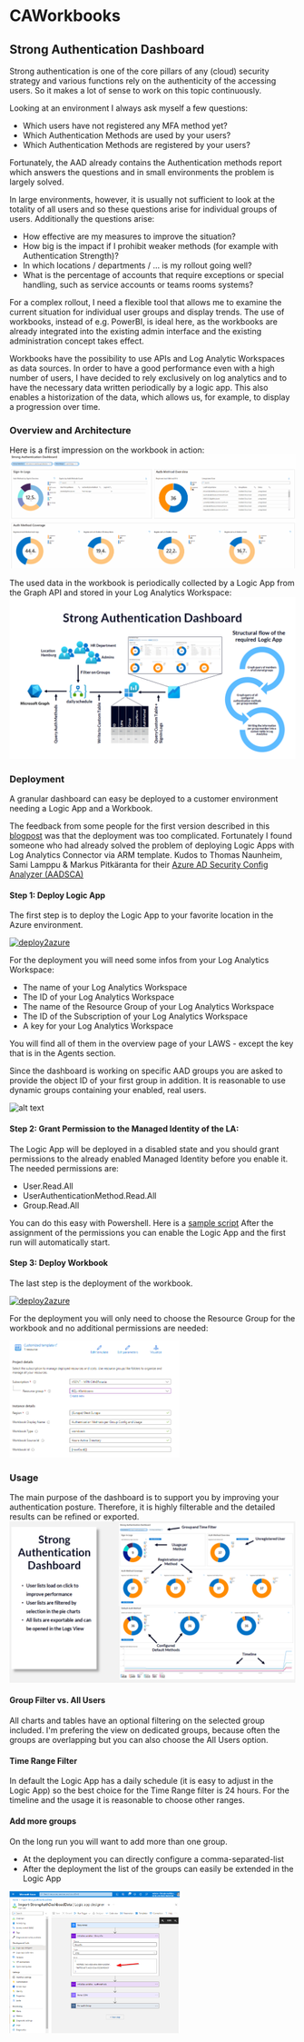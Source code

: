 # CAWorkbooks
## Strong Authentication Dashboard
Strong authentication is one of the core pillars of any (cloud) security strategy and various functions rely on the authenticity of the accessing users. So it makes a lot of sense to work on this topic continuously.

Looking at an environment I always ask myself a few questions:
* Which users have not registered any MFA method yet?
* Which Authentication Methods are used by your users?
* Which Authentication Methods are registered by your users?

Fortunately, the AAD already contains the Authentication methods report which answers the questions and in small environments the problem is largely solved.

In large environments, however, it is usually not sufficient to look at the totality of all users and so these questions arise for individual groups of users. Additionally the questions arise:
* How effective are my measures to improve the situation?
* How big is the impact if I prohibit weaker methods (for example with Authentication Strength)?
* In which locations / departments / … is my rollout going well?
* What is the percentage of accounts that require exceptions or special handling, such as service accounts or teams rooms systems?

For a complex rollout, I need a flexible tool that allows me to examine the current situation for individual user groups and display trends. The use of workbooks, instead of e.g. PowerBI, is ideal here, as the workbooks are already integrated into the existing admin interface and the existing administration concept takes effect.

Workbooks have the possibility to use APIs and Log Analytic Workspaces as data sources. In order to have a good performance even with a high number of users, I have decided to rely exclusively on log analytics and to have the necessary data written periodically by a logic app. This also enables a historization of the data, which allows us, for example, to display a progression over time.

### Overview and Architecture
Here is a first impression on the workbook in action:
![StrongAuthDashboardDemo](/media/StrongAuthDashboardDemo.gif)

The used data in the workbook is periodically collected by a Logic App from the Graph API and stored in your Log Analytics Workspace:
![Overview Auth Method Dashboard](/media/OverviewAuthMethodDashboard.png)

### Deployment

A granular dashboard can easy be deployed to a customer environment needing a Logic App and a Workbook. 

The feedback from some people for the first version described in this [blogpost](https://chris-brumm.medium.com/implementing-an-advanced-authentication-methods-dashboard-bcb83ebbef95) was that the deployment was too complicated. Fortunately I found someone who had already solved the problem of deploying Logic Apps with Log Analytics Connector via ARM template. Kudos to Thomas Naunheim, Sami Lamppu & Markus Pitkäranta for their [Azure AD Security Config Analyzer (AADSCA)](https://github.com/Cloud-Architekt/AzureAD-Attack-Defense/blob/main/AADSecurityConfigAnalyzer.md)

#### Step 1: Deploy Logic App

The first step is to deploy the Logic App to your favorite location in the Azure environment.

[![deploy2azure](https://aka.ms/deploytoazurebutton)](https://portal.azure.com/#create/Microsoft.Template/uri/https%3A%2F%2Fraw.githubusercontent.com%2Fcrmhh%2FCAWorkbooks%2Fmain%2Fconfig%2Fdeploy%2FStrongAuthDashboard-LogicApp.arm.json)

For the deployment you will need some infos from your Log Analytics Workspace:
* The name of your Log Analytics Workspace
* The ID of your Log Analytics Workspace
* The name of the Resource Group of your Log Analytics Workspace
* The ID of the Subscription of your Log Analytics Workspace
* A key for your Log Analytics Workspace

You will find all of them in the overview page of your LAWS - except the key that is in the Agents section. 

Since the dashboard is working on specific AAD groups you are asked to provide the object ID of your first group in addition. It is reasonable to use dynamic groups containing your enabled, real users. 

<img src="https://github.com/crmhh/CAWorkbooks/assets/30894952/c34d2dc9-d8a7-48cc-a25c-e2ad02f51050" alt="alt text" width="350" height="350">

#### Step 2: Grant Permission to the Managed Identity of the LA:

The Logic App will be deployed in a disabled state and you should grant permissions to the already enabled Managed Identity before you enable it. The needed permissions are:
* User.Read.All
* UserAuthenticationMethod.Read.All
* Group.Read.All

You can do this easy with Powershell. Here is a [sample script](/config/deploy/StrongAuthDashboardAssignPerms.ps1)
After the assignment of the permissions you can enable the Logic App and the first run will automatically start.

#### Step 3: Deploy Workbook

The last step is the deployment of the workbook. 

[![deploy2azure](https://aka.ms/deploytoazurebutton)](https://portal.azure.com/#create/Microsoft.Template/uri/https%3A%2F%2Fraw.githubusercontent.com%2Fcrmhh%2FCAWorkbooks%2Fmain%2Fconfig%2Fdeploy%2FStrongAuthDashboard.arm.json)

For the deployment you will only need to choose the Resource Group for the workbook and no additional permissions are needed:

<img src="/media/CustomDeploymentWorkbook.png" alt="alt text" width="300">

### Usage
The main purpose of the dashboard is to support you by improving your authentication posture. Therefore, it is highly filterable and the detailed results can be refined or exported.
![Auth Method Dashboard](/media/AuthMethodDashboard.png)

#### Group Filter vs. All Users
All charts and tables have an optional filtering on the selected group included. I'm prefering the view on dedicated groups, because often the groups are overlapping but you can also choose the All Users option.

#### Time Range Filter
In default the Logic App has a daily schedule (it is easy to adjust in the Logic App) so the best choice for the Time Range filter is 24 hours. For the timeline and the usage it is reasonable to choose other ranges.

#### Add more groups
On the long run you will want to add more than one group. 

* At the deployment you can directly configure a comma-separated-list 
* After the deployment the list of the groups can easily be extended in the Logic App
<img src="/media/ExtendGroupsInLA.png" alt="alt text" width="300">
